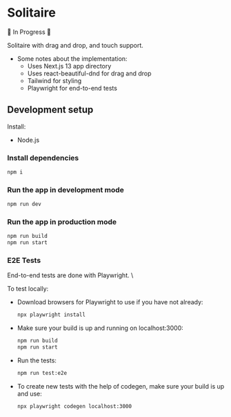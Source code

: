 # Solitaire

🚧 In Progress 🚧

Solitaire with drag and drop, and touch support.

- Some notes about the implementation: 
    - Uses Next.js 13 app directory
    - Uses react-beautiful-dnd for drag and drop
    - Tailwind for styling
    - Playwright for end-to-end tests

## Development setup

Install:
- Node.js

### Install dependencies
```bash
npm i
```

### Run the app in development mode
```bash
npm run dev
```

### Run the app in production mode
```bash
npm run build
npm run start
```

### E2E Tests
End-to-end tests are done with Playwright. \

To test locally:
- Download browsers for Playwright to use if you have not already:
  ```bash
  npx playwright install
  ```
- Make sure your build is up and running on localhost:3000:
  ```bash
  npm run build
  npm run start
  ```
- Run the tests:
  ```bash
  npm run test:e2e
  ```

- To create new tests with the help of codegen, make sure your build is up and use: 
  ```bash
  npx playwright codegen localhost:3000
  ```
